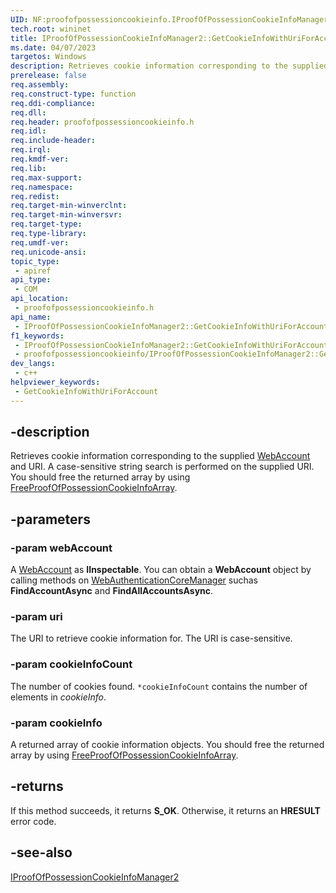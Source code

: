 ```yaml
---
UID: NF:proofofpossessioncookieinfo.IProofOfPossessionCookieInfoManager2.GetCookieInfoWithUriForAccount
tech.root: wininet
title: IProofOfPossessionCookieInfoManager2::GetCookieInfoWithUriForAccount
ms.date: 04/07/2023
targetos: Windows
description: Retrieves cookie information corresponding to the supplied WebAccount and URI.
prerelease: false
req.assembly: 
req.construct-type: function
req.ddi-compliance: 
req.dll: 
req.header: proofofpossessioncookieinfo.h
req.idl: 
req.include-header: 
req.irql: 
req.kmdf-ver: 
req.lib: 
req.max-support: 
req.namespace: 
req.redist: 
req.target-min-winverclnt: 
req.target-min-winversvr: 
req.target-type: 
req.type-library: 
req.umdf-ver: 
req.unicode-ansi: 
topic_type:
 - apiref
api_type:
 - COM
api_location:
 - proofofpossessioncookieinfo.h
api_name:
 - IProofOfPossessionCookieInfoManager2::GetCookieInfoWithUriForAccount
f1_keywords:
 - IProofOfPossessionCookieInfoManager2::GetCookieInfoWithUriForAccount
 - proofofpossessioncookieinfo/IProofOfPossessionCookieInfoManager2::GetCookieInfoWithUriForAccount
dev_langs:
 - c++
helpviewer_keywords:
 - GetCookieInfoWithUriForAccount
---
```


## -description

Retrieves cookie information corresponding to the supplied [WebAccount](/uwp/api/windows.security.credentials.webaccount) and URI. A case-sensitive string search is performed on the supplied URI. You should free the returned array by using [FreeProofOfPossessionCookieInfoArray](./nf-proofofpossessioncookieinfo-freeproofofpossessioncookieinfoarray.md).

## -parameters

### -param webAccount

A [WebAccount](/uwp/api/windows.security.credentials.webaccount) as **IInspectable**. You can obtain a **WebAccount** object by calling methods on [WebAuthenticationCoreManager](/uwp/api/windows.security.authentication.web.core.webauthenticationcoremanager) suchas **FindAccountAsync** and **FindAllAccountsAsync**.

### -param uri

The URI to retrieve cookie information for. The URI is case-sensitive.

### -param cookieInfoCount

The number of cookies found. `*cookieInfoCount` contains the number of elements in  *cookieInfo*.

### -param cookieInfo

A returned array of cookie information objects. You should free the returned array by using [FreeProofOfPossessionCookieInfoArray](./nf-proofofpossessioncookieinfo-freeproofofpossessioncookieinfoarray.md).

## -returns

If this method succeeds, it returns **S_OK**. Otherwise, it returns an **HRESULT** error code.

## -see-also

[IProofOfPossessionCookieInfoManager2](./nn-proofofpossessioncookieinfo-iproofofpossessioncookieinfomanager2)
